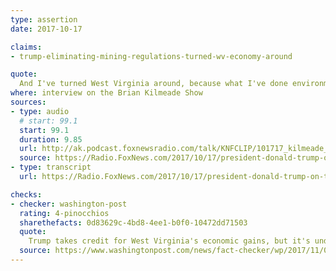 ```yaml
---
type: assertion
date: 2017-10-17

claims:
- trump-eliminating-mining-regulations-turned-wv-economy-around

quote:
  And I've turned West Virginia around, because what I've done environmentally with coal.  And I don't know if you saw, but West Virginia is second to Texas in percentage increase of GDP.
where: interview on the Brian Kilmeade Show
sources:
- type: audio
  # start: 99.1
  start: 99.1
  duration: 9.85
  url: http://ak.podcast.foxnewsradio.com/talk/KNFCLIP/101717_kilmeade_trump.mp3
  source: https://Radio.FoxNews.com/2017/10/17/president-donald-trump-on-tax-reform-were-the-highest-tax-nation-in-the-world-we-need-the-tax-cuts/
- type: transcript
  url: https://Radio.FoxNews.com/2017/10/17/president-donald-trump-on-tax-reform-were-the-highest-tax-nation-in-the-world-we-need-the-tax-cuts/

checks:
- checker: washington-post
  rating: 4-pinocchios
  sharethefacts: 0d83629c-4bd8-4ee1-b0f0-10472dd71503
  quote:
    Trump takes credit for West Virginia's economic gains, but it's undeserved. For one, when the first quarter ended on March 31, 2017, Trump was just two months into his presidency. While he was quick to do away with several regulations on energy production, many of the new policies have yet to take effect. The state's recent growth is due to increased mining production and a rise in prices for coal and natural gas.
  source: https://www.washingtonpost.com/news/fact-checker/wp/2017/11/01/president-trumps-claim-that-he-turned-west-virginia-around-by-cutting-regulations-on-mining/
---
```

